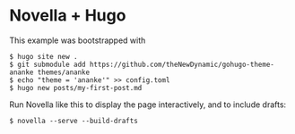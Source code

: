 # Novella + Hugo

This example was bootstrapped with

    $ hugo site new .
    $ git submodule add https://github.com/theNewDynamic/gohugo-theme-ananke themes/ananke
    $ echo "theme = 'ananke'" >> config.toml
    $ hugo new posts/my-first-post.md

Run Novella like this to display the page interactively, and to include drafts:

    $ novella --serve --build-drafts
